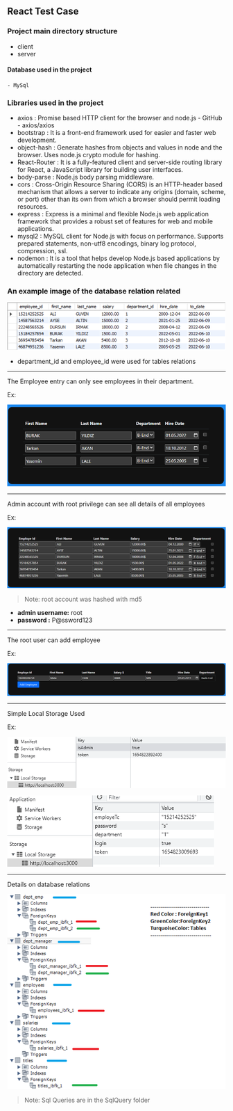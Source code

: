 ## React Test Case
### Project main directory structure

- client
- server

#### Database used in the project
    - MySql

### Libraries used in the project
   - axios : Promise based HTTP client for the browser and node.js - GitHub - axios/axios
   - bootstrap : It is a front-end framework used for easier and faster web development. 
   - object-hash : Generate hashes from objects and values in node and the browser. Uses node.js crypto module for hashing.
   - React-Router : It is a fully-featured client and server-side routing library for React, a JavaScript library for building user interfaces.
   - body-parse : Node.js body parsing middleware.
   - cors : Cross-Origin Resource Sharing (CORS) is an HTTP-header based mechanism that allows a server to indicate any origins (domain, scheme, or port) other than its own from which a browser should permit loading resources.
   - express : Express is a minimal and flexible Node.js web application framework that provides a robust set of features for web and mobile applications.
   - mysql2 : MySQL client for Node.js with focus on performance. Supports prepared statements, non-utf8 encodings, binary log protocol, compression, ssl.
   - nodemon : It is a tool that helps develop Node.js based applications by automatically restarting the node application when file changes in the directory are detected. 

### An example image of the database relation related
![RDMSLImage](/ReadmeFiles/RDMSLimage1.png)

* department_id and employee_id were used for tables relations

---
 The Employee entry can only see employees in their department.

 Ex:

 ![EmpLoginv1](/ReadmeFiles/EmployeeLogun1.png)

---
 Admin account with root privilege can see all details of all employees

Ex:

 ![RootLoginv1](/ReadmeFiles/AdminLoginv1.png)

> Note: root account was  hashed with md5
* **admin username:** root
* **password :** P@ssword123 

---
The root user can add employee

Ex:

 ![addEmpl](/ReadmeFiles/addEmpv1.png)

 ---
 Simple Local Storage Used

 Ex:

  ![Ls1](/ReadmeFiles/Ls1.png)

  ![Ls2](/ReadmeFiles/Ls2.png)


--------------------------------
Details on database relations

  ![ForeignK](/ReadmeFiles/RdbslForeign.png)


> Note: Sql Queries are in the SqlQuery folder